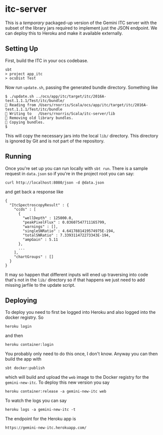 # itc-server


This is a *temporary* packaged-up version of the Gemini ITC server with the subset of the library jars required to implement just the JSON endpoint. We can deploy this to Heroku and make it available externally.

## Setting Up

First, build the ITC in your ocs codebase.

    sbt
    > project app_itc
    > ocsDist Test

Now run `update.sh`, passing the generated bundle directory. Something like

    $ ./update.sh ../ocs/app/itc/target/itc/2016A-test.1.1.1/Test/itc/bundle/
    🔸 Reading from /Users/rnorris/Scala/ocs/app/itc/target/itc/2016A-test.1.1.1/Test/itc/bundle
    🔸 Writing to   /Users/rnorris/Scala/itc-server/lib
    🔸 Removing old library bundles.
    🔸 Copying bundles.
    $

This will copy the necessary jars into the local `lib/` directory. This directory is ignored by Git and is not part of the repository.

## Running

Once you're set up you can run locally with `sbt run`. There is a sample request in `data.json` so if you're in the project root you can say:

    curl http://localhost:8080/json -d @data.json

and get back a response like

    {
      "ItcSpectroscopyResult" : {
        "ccds" : [
          {
            "wellDepth" : 125000.0,
            "peakPixelFlux" : 0.03607547711165799,
            "warnings" : [],
            "singleSNRatio" : 4.6417881419574975E-194,
            "totalSNRatio" : 7.339311472273343E-194,
            "ampGain" : 5.11
          },
          ...
        ],
        "chartGroups" : []
      }
    }

It may so happen that different inputs will ened up traversing into code that's not in the `lib/` directory so if that happens we just need to add missing jarfile to the update script.

## Deploying

To deploy you need to first be logged into Heroku and also logged into the docker registry. So

    heroku login

and then

    heroku container:login

You probably only need to do this once, I don't know. Anyway you can then build the app with

    sbt docker:publish

which will build and upload the `web` image to the Docker registry for the `gemini-new-itc`. To deploy this new version you say

    heroku container:release -a gemini-new-itc web

To watch the logs you can say

    heroku logs -a gemini-new-itc -t

The endpoint for the Heroku app is

    https://gemini-new-itc.herokuapp.com/

